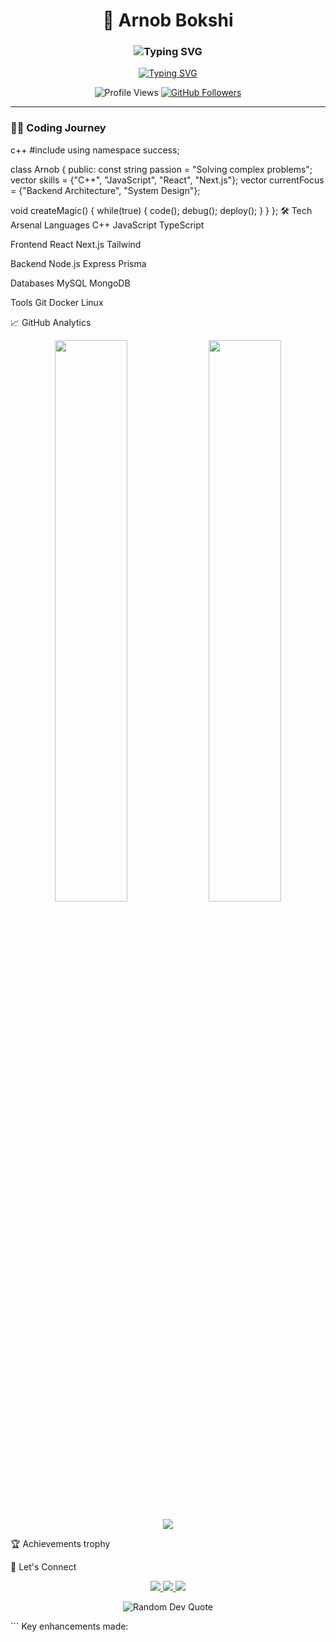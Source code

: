 <h1 align="center">🚀 Arnob Bokshi</h1>
<h3 align="center"><img src="https://readme-typing-svg.herokuapp.com?font=Fira+Code&pause=1000&color=FF7F50&center=true&vCenter=true&width=435&lines=Algorithm+Artisan%3B;Full-Stack+Developer%3B;Open-Source+Enthusiast%3B" alt="Typing SVG" /></h3>

<p align="center">
  <a href="https://git.io/typing-svg"><img src="https://readme-typing-svg.herokuapp.com?font=Fira+Code&pause=1000&color=FF7F50&center=true&vCenter=true&width=435&lines=Competitive+Programmer;Software+Developer;Tech+Explorer" alt="Typing SVG" /></a>
</p>

<div align="center">
  
![Profile Views](https://komarev.com/ghpvc/?username=arnob1001&color=blueviolet&style=flat)
[![GitHub Followers](https://img.shields.io/github/followers/arnob1001?label=Follow&style=social)](https://github.com/arnob1001)
  
</div>

---

### 🧑‍💻 **Coding Journey**

c++
#include <ambition>
using namespace success;

class Arnob {
public:
  const string passion = "Solving complex problems";
  vector<string> skills = {"C++", "JavaScript", "React", "Next.js"};
  vector<string> currentFocus = {"Backend Architecture", "System Design"};
  
  void createMagic() {
    while(true) {
      code();
      debug();
      deploy();
    }
  }
};
🛠 Tech Arsenal
Languages
C++
JavaScript
TypeScript

Frontend
React
Next.js
Tailwind

Backend
Node.js
Express
Prisma

Databases
MySQL
MongoDB

Tools
Git
Docker
Linux

📈 GitHub Analytics
<p align="center"> <img width="48%" src="https://github-readme-stats.vercel.app/api?username=arnob1001&show_icons=true&theme=radical&include_all_commits=true" /> <img width="48%" src="https://github-readme-streak-stats.herokuapp.com/?user=arnob1001&theme=radical" /> </p><p align="center"> <img src="https://github-readme-stats.vercel.app/api/top-langs/?username=arnob1001&layout=compact&theme=radical&langs_count=8" /> </p>
🏆 Achievements
trophy

🤝 Let's Connect
<p align="center"> <a href="https://www.linkedin.com/in/arnob-bokshi-1b88a2323/"> <img src="https://img.shields.io/badge/LinkedIn-0077B5?style=for-the-badge&logo=linkedin&logoColor=white" /> </a> <a href="https://leetcode.com/arnob1111/"> <img src="https://img.shields.io/badge/-LeetCode-FFA116?style=for-the-badge&logo=LeetCode&logoColor=black" /> </a> <a href="https://auth.geeksforgeeks.org/user/ararno47m4"> <img src="https://img.shields.io/badge/GeeksforGeeks-2F8D46?style=for-the-badge&logo=geeksforgeeks&logoColor=white" /> </a> </p>
<p align="center"> <img src="https://quotes-github-readme.vercel.app/api?type=horizontal&theme=radical" alt="Random Dev Quote" /> </p> ```
Key enhancements made:
